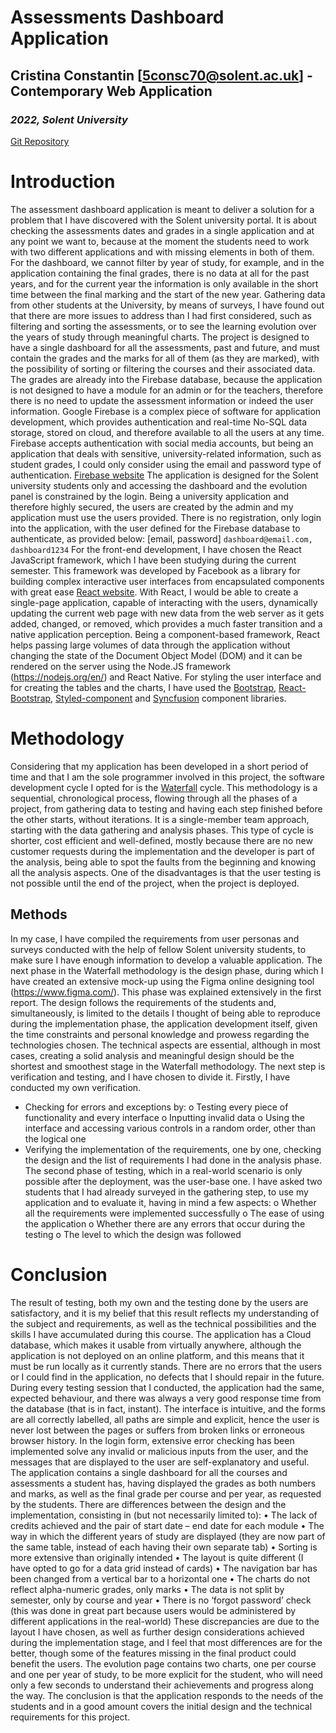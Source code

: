 # **Assessments Dashboard Application**
## **Cristina Constantin [5consc70@solent.ac.uk] - Contemporary Web Application**
### _2022, Solent University_

[Git Repository](https://github.com/CristinaConsta/dashboard.git)


# Introduction

The assessment dashboard application is meant to deliver a solution for a problem that I have discovered with the Solent university portal. It is about checking the assessments dates and grades in a single application and at any point we want to, because at the moment the students need to work with two different applications and with missing elements in both of them. For the dashboard, we cannot filter by year of study, for example, and in the application containing the final grades, there is no data at all for the past years, and for the current year the information is only available in the short time between the final marking and the start of the new year. Gathering data from other students at the University, by means of surveys, I have found out that there are more issues to address than I had first considered, such as filtering and sorting the assessments, or to see the learning evolution over the years of study through meaningful charts. The project is designed to have a single dashboard for all the assessments, past and future, and must contain the grades and the marks for all of them (as they are marked), with the possibility of sorting or filtering the courses and their associated data.
The grades are already into the Firebase database, because the application is not designed to have a module for an admin or for the teachers, therefore there is no need to update the assessment information or indeed the user information. Google Firebase is a complex piece of software for application development, which provides authentication and real-time No-SQL data storage, stored on cloud, and therefore available to all the users at any time. Firebase accepts authentication with social media accounts, but being an application that deals with sensitive, university-related information, such as student grades, I could only consider using the email and password type of authentication. [Firebase website](https://firebase.google.com/)
The application is designed for the Solent university students only and accessing the dashboard and the evolution panel is constrained by the login. Being a university application and therefore highly secured, the users are created by the admin and my application must use the users provided. There is no registration, only login into the application, with the user defined for the Firebase database to authenticate, as provided below:
[email, password]
`dashboard@email.com, dashboard1234`
For the front-end development, I have chosen the React JavaScript framework, which I have been studying during the current semester. This framework was developed by Facebook as a library for building complex interactive user interfaces from encapsulated components with great ease [React website](https://reactjs.org/). With React, I would be able to create a single-page application, capable of interacting with the users, dynamically updating the current web page with new data from the web server as it gets added, changed, or removed, which provides a much faster transition and a native application perception. Being a component-based framework, React helps passing large volumes of data through the application without changing the state of the Document Object Model (DOM) and it can be rendered on the server using the Node.JS framework (https://nodejs.org/en/) and React Native. For styling the user interface and for creating the tables and the charts, I have used the [Bootstrap](https://getbootstrap.com/), [React-Bootstrap](https://react-bootstrap.github.io/), [Styled-component](https://styled-components.com/) and [Syncfusion](https://www.syncfusion.com/) component libraries. 



# Methodology

Considering that my application has been developed in a short period of time and that I am the sole programmer involved in this project, the software development cycle I opted for is the [Waterfall]( https://business.adobe.com/blog/basics/waterfall#:~:text=What%20is%20the%20Waterfall%20methodology,before%20the%20next%20phase%20begins) cycle. 
This methodology is a sequential, chronological process, flowing through all the phases of a project, from gathering data to testing and having each step finished before the other starts, without iterations. It is a single-member team approach, starting with the data gathering and analysis phases. This type of cycle is shorter, cost efficient and well-defined, mostly because there are no new customer requests during the implementation and the developer is part of the analysis, being able to spot the faults from the beginning and knowing all the analysis aspects. One of the disadvantages is that the user testing is not possible until the end of the project, when the project is deployed.



## Methods

In my case, I have compiled the requirements from user personas and surveys conducted with the help of fellow Solent university students, to make sure I have enough information to develop a valuable application. The next phase in the Waterfall methodology is the design phase, during which I have created an extensive mock-up using the Figma online designing tool (https://www.figma.com/). This phase was explained extensively in the first report. The design follows the requirements of the students and, simultaneously, is limited to the details I thought of being able to reproduce during the implementation phase, the application development itself, given the time constraints and personal knowledge and prowess regarding the technologies chosen. The technical aspects are essential, although in most cases, creating a solid analysis and meaningful design should be the shortest and smoothest stage in the Waterfall methodology.
The next step is verification and testing, and I have chosen to divide it. Firstly, I have conducted my own verification.
-	Checking for errors and exceptions by:
o	Testing every piece of functionality and every interface
o	Inputting invalid data
o	Using the interface and accessing various controls in a random order, other than the logical one
-	Verifying the implementation of the requirements, one by one, checking the design and the list of requirements I had done in the analysis phase.
The second phase of testing, which in a real-world scenario is only possible after the deployment, was the user-base one. I have asked two students that I had already surveyed in the gathering step, to use my application and to evaluate it, having in mind a few aspects:
o	Whether all the requirements were implemented successfully
o	The ease of using the application
o	Whether there are any errors that occur during the testing
o	The level to which the design was followed



# Conclusion

The result of testing, both my own and the testing done by the users are satisfactory, and it is my belief that this result reflects my understanding of the subject and requirements, as well as the technical possibilities and the skills I have accumulated during this course. 
The application has a Cloud database, which makes it usable from virtually anywhere, although the application is not deployed on an online platform, and this means that it must be run locally as it currently stands.
There are no errors that the users or I could find in the application, no defects that I should repair in the future. During every testing session that I conducted, the application had the same, expected behaviour, and there was always a very good response time from the database (that is in fact, instant).
The interface is intuitive, and the forms are all correctly labelled, all paths are simple and explicit, hence the user is never lost between the pages or suffers from broken links or erroneous browser history. In the login form, extensive error checking has been implemented solve any invalid or malicious inputs from the user, and the messages that are displayed to the user are self-explanatory and useful.
The application contains a single dashboard for all the courses and assessments a student has, having displayed the grades as both numbers and marks, as well as the final grade per course and per year, as requested by the students. 
There are differences between the design and the implementation, consisting in (but not necessarily limited to): 
•	The lack of credits achieved and the pair of start date – end date for each module
•	The way in which the different years of study are displayed (they are now part of the same table, instead of each having their own separate tab)
•	Sorting is more extensive than originally intended
•	The layout is quite different (I have opted to go for a data grid instead of cards)
•	The navigation bar has been changed from a vertical bar to a horizontal one
•	The charts do not reflect alpha-numeric grades, only marks
•	The data is not split by semester, only by course and year
•	There is no ‘forgot password’ check (this was done in great part because users would be administered by different applications in the real-world)
These discrepancies are due to the layout I have chosen, as well as further design considerations achieved during the implementation stage, and I feel that most differences are for the better, though some of the features missing in the final product could benefit the users.
The evolution page contains two charts, one per course and one per year of study, to be more explicit for the student, who will need only a few seconds to understand their achievements and progress along the way.
The conclusion is that the application responds to the needs of the students and in a good amount covers the initial design and the technical requirements for this project. 



